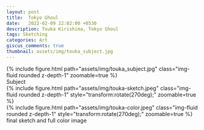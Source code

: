 ```yaml
---
layout: post
title:  Tokyo Ghoul
date:   2022-02-09 22:02:00 +0530
description: Touka Kirishima, Tokyo Ghoul
tags: Sketching
categories: Art
giscus_comments: true
thumbnail: assets/img/touka_subject.jpg
---
```


<div class="row mt-3">
    <div class="mx-auto d-block">
        {% include figure.html path="assets/img/touka_subject.jpg" class="img-fluid rounded z-depth-1" zoomable=true %}
    </div>
</div>
<div class="caption">
    Subject
</div>


<div class="row mt-3">
    <div class="col-sm mt-3 mt-md-0">
        {% include figure.html path="assets/img/touka-sketch.jpeg" class="img-fluid rounded z-depth-1"  style="transform:rotate(270deg);" zoomable=true %}
    </div>
    <div class="col-sm mt-3 mt-md-0">
        {% include figure.html path="assets/img/touka-color.jpeg" class="img-fluid rounded z-depth-1"  style="transform:rotate(270deg);" zoomable=true %}
    </div>
</div>
<div class="caption">
    final sketch and full color image
</div>

